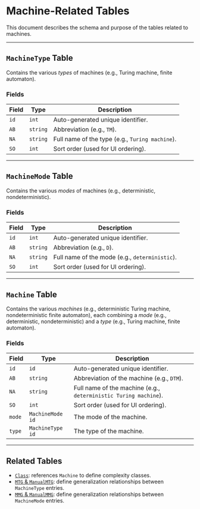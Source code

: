 # Machine-Related Tables

This document describes the schema and purpose of the tables related to machines.

---

## `MachineType` Table

Contains the various _types_ of machines (e.g., Turing machine, finite automaton).

### Fields

| Field | Type     | Description                                     |
| ----- | -------- | ----------------------------------------------- |
| `id`  | `int`    | Auto-generated unique identifier.               |
| `AB`  | `string` | Abbreviation (e.g., `TM`).                      |
| `NA`  | `string` | Full name of the type (e.g., `Turing machine`). |
| `SO`  | `int`    | Sort order (used for UI ordering).              |

---

## `MachineMode` Table

Contains the various _modes_ of machines (e.g., deterministic, nondeterministic).

### Fields

| Field | Type     | Description                                    |
| ----- | -------- | ---------------------------------------------- |
| `id`  | `int`    | Auto-generated unique identifier.              |
| `AB`  | `string` | Abbreviation (e.g., `D`).                      |
| `NA`  | `string` | Full name of the mode (e.g., `deterministic`). |
| `SO`  | `int`    | Sort order (used for UI ordering).             |

---

## `Machine` Table

Contains the various _machines_ (e.g., deterministic Turing machine, nondeterministic finite automaton), each combining a _mode_ (e.g., deterministic, nondeterministic) and a _type_ (e.g., Turing machine, finite automaton).

### Fields

| Field  | Type             | Description                                                      |
| ------ | ---------------- | ---------------------------------------------------------------- |
| `id`   | `id`             | Auto-generated unique identifier.                                |
| `AB`   | `string`         | Abbreviation of the machine (e.g., `DTM`).                       |
| `NA`   | `string`         | Full name of the machine (e.g., `deterministic Turing machine`). |
| `SO`   | `int`            | Sort order (used for UI ordering).                               |
| `mode` | `MachineMode id` | The mode of the machine.                                         |
| `type` | `MachineType id` | The type of the machine.                                         |

---

## Related Tables

* [`Class`](class.md): references `Machine` to define complexity classes.
* [`MTG` & `ManualMTG`](machine_generalizations.md): define generalization relationships between `MachineType` entries.
* [`MMG` & `ManualMMG`](machine_generalizations.md): define generalization relationships between `MachineMode` entries.
